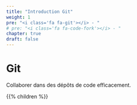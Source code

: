 ```yaml
---
title: "Introduction Git"
weight: 1
pre: "<i class='fa fa-git'></i> - "
# pre: "<i class='fa fa-code-fork'></i> - "
chapter: true
draft: false
---
```


# Git

Collaborer dans des dépôts de code efficacement.

{{% children  %}}
